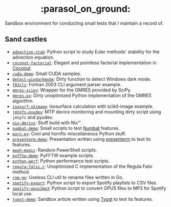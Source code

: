 <!-- markdownlint-disable MD033 -->
<h1 align="center">:parasol_on_ground:</h1>
<!-- markdownlint-enable MD033 -->

Sandbox environment for conducting small tests that I maintain a record of.

## Sand castles

<!-- markdownlint-disable MD013 -->

- [`advection-stab`](../advection-stab): Python script to study Euler methods' stability for the advection equation.
- [`coconut-factorial`](../coconut-factorial): Elegant and pointless factorial implementation in [Coconut](http://coconut-lang.org).
- [`cuda-demo`](../cuda-demo): Small CUDA samples.
- [`detect-windarkmode`](../detect-windarkmode): Dirty function to detect Windows dark mode.
- [`f03cli`](../f03cli): Fortran 2003 CLI argument parser example.
- [`gmres-scipy`](../gmres-scipy): Wrapper for the GMRES provided by SciPy.
- [`gmres.py`](../gmres.py): Dirty unoptimized Python implementation of the GMRES algorithm.
- [`isosurf-skimage`](../isosurf-skimage): Isosurface calculation with scikit-image example.
- [`jmtpfs-pyudev`](../jmtpfs-pyudev): MTP device monitoring and mounting dirty script using `jmtpfs` and pyudev.
- [`nix-derivs`](../nix-derivs): Stuff build with Nix™.
- [`numbat-demo`](../numbat-demo): Small scripts to test [Numbat](https://numbat.dev) features.
- [`porn.py`](../porn.py): Cool and horrific miscellaneous Python stuff.
- [`presenterm-demo`](../presenterm-demo): Presentation written using [presenterm](https://github.com/mfontanini/presenterm) to test its features.
- [`pwsh-magic`](../pwsh-magic): Random PowerShell scripts.
- [`pyfftw-demo`](../pyfftw-demo): PyFFTW example scripts.
- [`python-perf`](../python-perf): Python performance test scripts.
- [`regula-falsi.c`](../regula-falsi.c): Unoptimized C implementation of the Regula Falsi method.
- [`rnm-go`](../rnm-go): Useless CLI util to rename files written in Go.
- [`spotify-export`](../spotify-export): Python script to export Spotify playlists to CSV files.
- [`spotify-opus2mp3`](../spotify-opus2mp3): Python script to convert OPUS files to MP3 for Spotify local use.
- [`typst-demo`](../typst-demo): Sandbox article written using [Typst](https://typst.app) to test its features.
